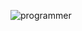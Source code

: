 ![programmer](https://private-user-images.githubusercontent.com/74038190/271839856-3b4607a1-1cc6-41f1-926f-892ae880e7a5.gif?)
